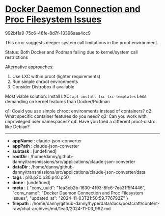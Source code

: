 # [Docker Daemon Connection and Proc Filesystem Issues](https://claude.ai/chat/1ea3cb2b-1630-4f93-8fc6-7ea31f5f4446)

992bf1a9-75c6-48fe-8d7f-13396aaa4cc9

 This error suggests deeper system call limitations in the proot environment.

Status: Both Docker and Podman failing due to kernel/system call restrictions

Alternative approaches:
1. Use LXC within proot (lighter requirements)
2. Run simple chroot environments
3. Consider Distrobox if available

Most viable solution:
Install LXC: `apt install lxc lxc-templates`
Less demanding on kernel features than Docker/Podman

q1: Could you use simple chroot environments instead of containers?
q2: What specific container features do you need?
q3: Can you work with unprivileged user namespaces?
q4: Have you tried a different proot-distro like Debian?

---

* **appName** : claude-json-converter
* **appPath** : claude-json-converter
* **subtask** : [undefined]
* **rootDir** : /home/danny/github-danny/transmissions/src/applications/claude-json-converter
* **dataDir** : /home/danny/github-danny/transmissions/src/applications/claude-json-converter/data
* **tags** : p10.p20.p30.p40.p50
* **done** : [undefined]
* **meta** : {
  "conv_uuid": "1ea3cb2b-1630-4f93-8fc6-7ea31f5f4446",
  "conv_name": "Docker Daemon Connection and Proc Filesystem Issues",
  "updated_at": "2024-11-03T21:50:59.776792Z"
}
* **filepath** : /home/danny/github-danny/hyperdata/docs/postcraft/content-raw/chat-archives/md/1ea3/2024-11-03_992.md